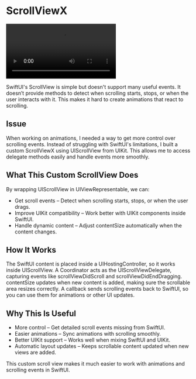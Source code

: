 # ScrollViewX

<video width="300" controls>
  <source src="./screenshot/video.mp4" type="video/mp4">
</video>

SwiftUI's ScrollView is simple but doesn't support many useful events. It doesn’t provide methods to detect when scrolling starts, stops, or when the user interacts with it. This makes it hard to create animations that react to scrolling.

## Issue
When working on animations, I needed a way to get more control over scrolling events. Instead of struggling with SwiftUI's limitations, I built a custom ScrollViewX using UIScrollView from UIKit. This allows me to access delegate methods easily and handle events more smoothly.

## What This Custom ScrollView Does

By wrapping UIScrollView in UIViewRepresentable, we can:

- Get scroll events – Detect when scrolling starts, stops, or when the user drags.
- Improve UIKit compatibility – Work better with UIKit components inside SwiftUI.
- Handle dynamic content – Adjust contentSize automatically when the content changes.

## How It Works

The SwiftUI content is placed inside a UIHostingController, so it works inside UIScrollView.
A Coordinator acts as the UIScrollViewDelegate, capturing events like scrollViewDidScroll and scrollViewDidEndDragging.
contentSize updates when new content is added, making sure the scrollable area resizes correctly.
A callback sends scrolling events back to SwiftUI, so you can use them for animations or other UI updates.

## Why This Is Useful

- More control – Get detailed scroll events missing from SwiftUI.
- Easier animations – Sync animations with scrolling smoothly.
- Better UIKit support – Works well when mixing SwiftUI and UIKit.
- Automatic layout updates – Keeps scrollable content updated when new views are added.

This custom scroll view makes it much easier to work with animations and scrolling events in SwiftUI.